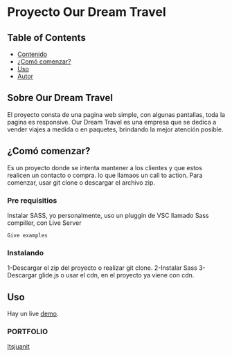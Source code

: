 # Proyecto Our Dream Travel

## Table of Contents

- [Contenido](#about)
- [¿Comó comenzar?](#getting_started)
- [Uso](#usage)
- [Autor](../CONTRIBUTING.md)

## Sobre Our Dream Travel <a name = "about"></a>

El proyecto consta de una pagina web simple, con algunas pantallas, toda la pagina es responsive. Our Dream Travel es una empresa que se dedica a vender 
viajes a medida o en paquetes, brindando la mejor atención posible.

## ¿Comó comenzar? <a name = "getting_started"></a>

Es un proyecto donde se intenta mantener a los clientes y que estos realicen un contacto o compra. lo que llamaos un call to action.
Para comenzar, usar git clone o descargar el archivo zip.

### Pre requisitios

Instalar SASS, yo personalmente, uso un pluggin de VSC llamado Sass compiller, con Live Server

```
Give examples
```

### Instalando

1-Descargar el zip del proyecto o realizar git clone.
2-Instalar Sass
3-Descargar glide.js o usar el cdn, en el proyecto ya viene con cdn.


## Uso <a name = "usage"></a>
Hay un live <a href="http://ourdreamtravel.tur.ar/">demo</a>.

### PORTFOLIO
<a href="https://portfolio-itsjuanit.now.sh/">Itsjuanit</a>